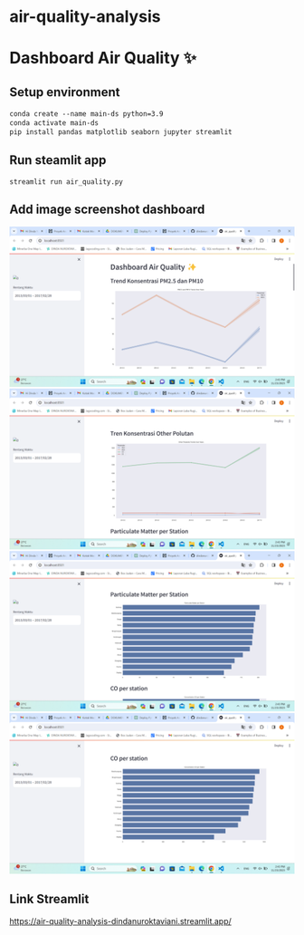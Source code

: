 # air-quality-analysis

# Dashboard Air Quality ✨

## Setup environment

```
conda create --name main-ds python=3.9
conda activate main-ds
pip install pandas matplotlib seaborn jupyter streamlit
```

## Run steamlit app

```
streamlit run air_quality.py

```

## Add image screenshot dashboard

![Gambar 1](/submission/dashboard/Dashboard1.png)
![Gambar 2](/submission/dashboard/Dashboard2.png)
![Gambar 3](/submission/dashboard/Dashboard3.png)
![Gambar 4](/submission/dashboard/Dashboard4.png)

## Link Streamlit

https://air-quality-analysis-dindanuroktaviani.streamlit.app/
